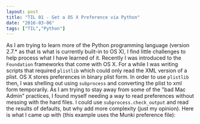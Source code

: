 ```yaml
---
layout: post
title: "TIL 01 - Get a OS X Preference via Python"
date: "2016-03-06"
tags: ["TIL","Python"]
---
```


As I am trying to learn more of the Python programming language (version 2.7.* as that is what is currently built-in to OS X), I find little challenges to help process what I have learned of it. Recently I was introduced to the `Foundation` frameworks that come with OS X. For a while I was writing scripts that required `plistlib` which could only read the XML version of a plist. OS X stores preferences in binary plist form. In order to use `plistlib` then, I was shelling out using `subprocess` and converting the plist to xml form temporarily. As I am trying to stay away from some of the "bad Mac Admin" practices, I found myself needing a way to read preferences without messing with the hard files. I could use `subprocess.check_output` and read the results of defaults, but why add more complexity (just my opinion). Here is what I came up with (this example uses the Munki preference file):
